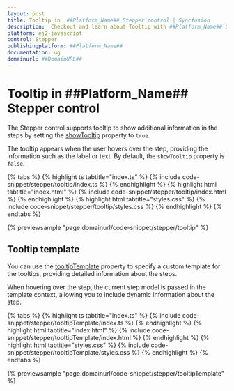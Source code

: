 ```yaml
---
layout: post
title: Tooltip in  ##Platform_Name## Stepper control | Syncfusion
description:  Checkout and learn about Tooltip with ##Platform_Name## Stepper control of Syncfusion Essential JS 2 and more.
platform: ej2-javascript
control: Stepper
publishingplatform: ##Platform_Name##
documentation: ug
domainurl: ##DomainURL##
---
```


# Tooltip in ##Platform_Name## Stepper control

The Stepper control supports tooltip to show additional information in the steps by setting the [showTooltip](https://ej2.syncfusion.com/documentation/api/stepper/#showtooltip) property to `true`. 

The tooltip appears when the user hovers over the step, providing the information such as the label or text. By default, the `showTooltip` property is `false`.

{% tabs %}
{% highlight ts tabtitle="index.ts" %}
{% include code-snippet/stepper/tooltip/index.ts %}
{% endhighlight %}
{% highlight html tabtitle="index.html" %}
{% include code-snippet/stepper/tooltip/index.html %}
{% endhighlight %}
{% highlight html tabtitle="styles.css" %}
{% include code-snippet/stepper/tooltip/styles.css %}
{% endhighlight %}
{% endtabs %}

{% previewsample "page.domainurl/code-snippet/stepper/tooltip" %}

## Tooltip template

You can use the [tooltipTemplate](https://ej2.syncfusion.com/documentation/api/stepper#tooltiptemplate) property to specify a custom template for the tooltips, providing detailed information about the steps.

When hovering over the step, the current step model is passed in the template context, allowing you to include dynamic information about the step.

{% tabs %}
{% highlight ts tabtitle="index.ts" %}
{% include code-snippet/stepper/tooltipTemplate/index.ts %}
{% endhighlight %}
{% highlight html tabtitle="index.html" %}
{% include code-snippet/stepper/tooltipTemplate/index.html %}
{% endhighlight %}
{% highlight html tabtitle="styles.css" %}
{% include code-snippet/stepper/tooltipTemplate/styles.css %}
{% endhighlight %}
{% endtabs %}

{% previewsample "page.domainurl/code-snippet/stepper/tooltipTemplate" %}